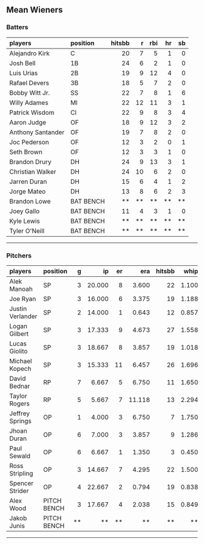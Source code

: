## Mean Wieners

### Batters

 
|players           |position  | hitsbb|  r| rbi| hr| sb| 
|:-----------------|:---------|------:|--:|---:|--:|--:| 
|Alejandro Kirk    |C         |     20|  7|   5|  1|  0| 
|Josh Bell         |1B        |     24|  6|   2|  1|  0| 
|Luis Urias        |2B        |     19|  9|  12|  4|  0| 
|Rafael Devers     |3B        |     18|  5|   7|  2|  0| 
|Bobby Witt Jr.    |SS        |     22|  7|   8|  1|  6| 
|Willy Adames      |MI        |     22| 12|  11|  3|  1| 
|Patrick Wisdom    |CI        |     22|  9|   8|  3|  4| 
|Aaron Judge       |OF        |     18|  9|  12|  3|  2| 
|Anthony Santander |OF        |     19|  7|   8|  2|  0| 
|Joc Pederson      |OF        |     12|  3|   2|  0|  1| 
|Seth Brown        |OF        |     12|  3|   3|  1|  0| 
|Brandon Drury     |DH        |     24|  9|  13|  3|  1| 
|Christian Walker  |DH        |     24| 10|   6|  2|  0| 
|Jarren Duran      |DH        |     15|  6|   4|  1|  2| 
|Jorge Mateo       |DH        |     13|  8|   6|  2|  3| 
|Brandon Lowe      |BAT BENCH |     **| **|  **| **| **| 
|Joey Gallo        |BAT BENCH |     11|  4|   3|  1|  0| 
|Kyle Lewis        |BAT BENCH |     **| **|  **| **| **| 
|Tyler O'Neill     |BAT BENCH |     **| **|  **| **| **| 


* * *

### Pitchers

 
|players          |position    |  g|     ip| er|    era| hitsbb|  whip| so|  w| sv| 
|:----------------|:-----------|--:|------:|--:|------:|------:|-----:|--:|--:|--:| 
|Alek Manoah      |SP          |  3| 20.000|  8|  3.600|     22| 1.100| 18|  0|  0| 
|Joe Ryan         |SP          |  3| 16.000|  6|  3.375|     19| 1.188| 11|  1|  0| 
|Justin Verlander |SP          |  2| 14.000|  1|  0.643|     12| 0.857| 14|  2|  0| 
|Logan Gilbert    |SP          |  3| 17.333|  9|  4.673|     27| 1.558| 11|  2|  0| 
|Lucas Giolito    |SP          |  3| 18.667|  8|  3.857|     19| 1.018| 21|  1|  0| 
|Michael Kopech   |SP          |  3| 15.333| 11|  6.457|     26| 1.696| 15|  0|  0| 
|David Bednar     |RP          |  7|  6.667|  5|  6.750|     11| 1.650|  7|  0|  5| 
|Taylor Rogers    |RP          |  5|  5.667|  7| 11.118|     13| 2.294|  7|  0|  2| 
|Jeffrey Springs  |OP          |  1|  4.000|  3|  6.750|      7| 1.750|  5|  0|  0| 
|Jhoan Duran      |OP          |  6|  7.000|  3|  3.857|      9| 1.286|  4|  0|  1| 
|Paul Sewald      |OP          |  6|  6.667|  1|  1.350|      3| 0.450| 12|  0|  4| 
|Ross Stripling   |OP          |  3| 14.667|  7|  4.295|     22| 1.500| 12|  0|  0| 
|Spencer Strider  |OP          |  4| 22.667|  2|  0.794|     19| 0.838| 38|  1|  0| 
|Alex Wood        |PITCH BENCH |  3| 17.667|  4|  2.038|     15| 0.849| 18|  1|  0| 
|Jakob Junis      |PITCH BENCH | **|     **| **|     **|     **|    **| **| **| **| 


* * *


